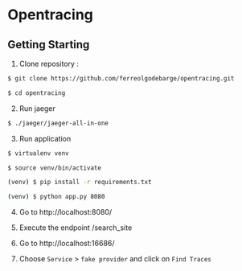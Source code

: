 # Opentracing

## Getting Starting


1. Clone repository :

```bash
$ git clone https://github.com/ferreolgodebarge/opentracing.git

$ cd opentracing
```

2. Run jaeger

```bash
$ ./jaeger/jaeger-all-in-one
```

3. Run application

```bash
$ virtualenv venv

$ source venv/bin/activate

(venv) $ pip install -r requirements.txt

(venv) $ python app.py 8080
```

4. Go to http://localhost:8080/

5. Execute the endpoint /search_site

6. Go to http://localhost:16686/

7. Choose `Service` > `fake provider` and click on `Find Traces`
